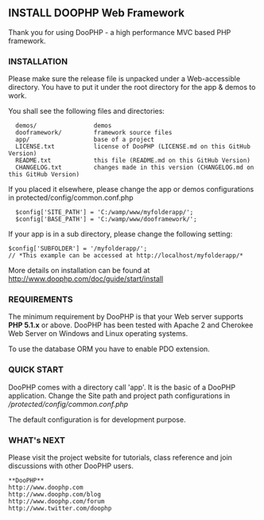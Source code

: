 ## INSTALL DOOPHP Web Framework

Thank you for using DooPHP - a high performance MVC based PHP framework.


### INSTALLATION

Please make sure the release file is unpacked under a Web-accessible
directory. You have to put it under the root directory for the app & demos to work. 

You shall see the following files and directories:

      demos/                demos
      dooframework/         framework source files
      app/                  base of a project
      LICENSE.txt           license of DooPHP (LICENSE.md on this GitHub Version)
      README.txt            this file (README.md on this GitHub Version)
      CHANGELOG.txt         changes made in this version (CHANGELOG.md on this GitHub Version)


If you placed it elsewhere, please change the app or demos configurations in protected/config/common.conf.php
	
      $config['SITE_PATH'] = 'C:/wamp/www/myfolderapp/';
      $config['BASE_PATH'] = 'C:/wamp/www/dooframework/';
	  
	  
If your app is in a sub directory, please change the following setting:
      
	$config['SUBFOLDER'] = '/myfolderapp/';
	// *This example can be accessed at http://localhost/myfolderapp/*

More details on installation can be found at http://www.doophp.com/doc/guide/start/install


### REQUIREMENTS

The minimum requirement by DooPHP is that your Web server supports **PHP 5.1.x** or above. DooPHP has been tested
with Apache 2 and Cherokee Web Server on Windows and Linux operating systems.

To use the database ORM you have to enable PDO extension.


### QUICK START

DooPHP comes with a directory call 'app'. It is the basic of a DooPHP application.
Change the Site path and project path configurations in */protected/config/common.conf.php*

The default configuration is for development purpose.


### WHAT's NEXT

Please visit the project website for tutorials, class reference
and join discussions with other DooPHP users.

	**DooPHP**
	http://www.doophp.com
	http://www.doophp.com/blog
	http://www.doophp.com/forum
	http://www.twitter.com/doophp

